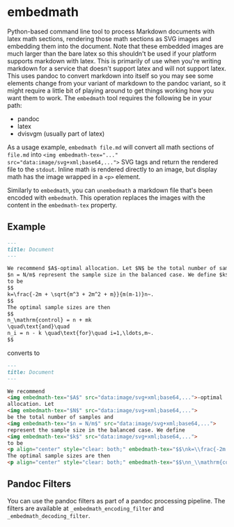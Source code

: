 # embedmath

Python-based command line tool to process Markdown documents with latex math sections, rendering those math sections as SVG images and embedding them into the document.  Note that these embedded images are much larger than the bare latex so this shouldn't be used if your platform supports markdown with latex.  This is primarily of use when you're writing markdown for a service that doesn't support latex and will not support latex.  This uses pandoc to convert markdown into itself so you may see some elements change from your variant of markdown to the pandoc variant, so it might require a little bit of playing around to get things working how you want them to work.  The `embedmath` tool requires the following be in your path:

 * pandoc 
 * latex
 * dvisvgm (usually part of latex)

As a usage example, `embedmath file.md` will convert all math sections of `file.md` into `<img embedmath-tex="..." src="data:image/svg+xml;base64,...">` SVG tags and return the rendered file to the `stdout`.  Inline math is rendered directly to an image, but display math has the image wrapped in a `<p>` element.

Similarly to `embedmath`, you can `unembedmath` a markdown file that's been encoded with `embedmath`.  This operation replaces the images with the content in the `embedmath-tex` property.  

## Example

```markdown
---
title: Document
---

We recommend $A$-optimal allocation. Let $N$ be the total number of samples and
$n = N/m$ represent the sample size in the balanced case. We define $k$
to be
$$
k=\frac{-2m + \sqrt{m^3 + 2m^2 + m}}{m(m-1)}n~.
$$
The optimal sample sizes are then
$$
n_\mathrm{control} = n + mk
\quad\text{and}\quad
n_i = n - k \quad\text{for}\quad i=1,\ldots,m~.
$$
``` 
converts to
```markdown
---
title: Document
---

We recommend
<img embedmath-tex="$A$" src="data:image/svg+xml;base64,...">-optimal
allocation. Let
<img embedmath-tex="$N$" src="data:image/svg+xml;base64,...">
be the total number of samples and
<img embedmath-tex="$n = N/m$" src="data:image/svg+xml;base64,...">
represent the sample size in the balanced case. We define
<img embedmath-tex="$k$" src="data:image/svg+xml;base64,...">
to be
<p align="center" style="clear: both;" embedmath-tex="$$\nk=\\frac{-2m + \\sqrt{m^3 + 2m^2 + m}}{m(m-1)}n~.\n$$"><img src="data:image/svg+xml;base64,..."></p>
The optimal sample sizes are then
<p align="center" style="clear: both;" embedmath-tex="$$\nn_\\mathrm{control} = n + mk\n\\quad\\text{and}\\quad\nn_i = n - k \\quad\\text{for}\\quad i=1,\\ldots,m~.\n$$"><img src="data:image/svg+xml;base64,..."></p>
``` 

## Pandoc Filters

You can use the pandoc filters as part of a pandoc processing pipeline.  The filters are available at `_embedmath_encoding_filter` and `_embedmath_decoding_filter`.
